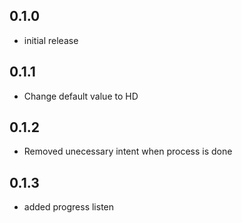 ## 0.1.0
- initial release


## 0.1.1
- Change default value to HD

## 0.1.2
- Removed unecessary intent when process is done

## 0.1.3
- added progress listen
